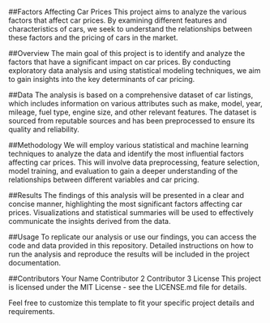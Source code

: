 ##Factors Affecting Car Prices
This project aims to analyze the various factors that affect car prices. By examining different features and characteristics of cars, we seek to understand the relationships between these factors and the pricing of cars in the market.

##Overview
The main goal of this project is to identify and analyze the factors that have a significant impact on car prices. By conducting exploratory data analysis and using statistical modeling techniques, we aim to gain insights into the key determinants of car pricing.

##Data
The analysis is based on a comprehensive dataset of car listings, which includes information on various attributes such as make, model, year, mileage, fuel type, engine size, and other relevant features. The dataset is sourced from reputable sources and has been preprocessed to ensure its quality and reliability.

##Methodology
We will employ various statistical and machine learning techniques to analyze the data and identify the most influential factors affecting car prices. This will involve data preprocessing, feature selection, model training, and evaluation to gain a deeper understanding of the relationships between different variables and car pricing.

##Results
The findings of this analysis will be presented in a clear and concise manner, highlighting the most significant factors affecting car prices. Visualizations and statistical summaries will be used to effectively communicate the insights derived from the data.

##Usage
To replicate our analysis or use our findings, you can access the code and data provided in this repository. Detailed instructions on how to run the analysis and reproduce the results will be included in the project documentation.

##Contributors
Your Name
Contributor 2
Contributor 3
License
This project is licensed under the MIT License - see the LICENSE.md file for details.

Feel free to customize this template to fit your specific project details and requirements.